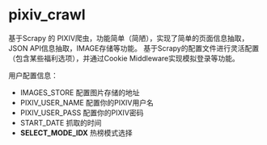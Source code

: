 # pixiv_crawl

基于Scrapy 的 PIXIV爬虫，功能简单（简陋），实现了简单的页面信息抽取，JSON API信息抽取，IMAGE存储等功能。
基于Scrapy的配置文件进行灵活配置（包含某些福利选项），并通过Cookie Middleware实现模拟登录等功能。



用户配置信息：
* IMAGES_STORE 配置图片存储的地址
* PIXIV_USER_NAME 配置你的PIXIV用户名
* PIXIV_USER_PASS 配置你的PIXIV密码
* START_DATE 抓取的时间
* __SELECT_MODE_IDX__ 热榜模式选择
